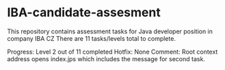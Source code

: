# IBA-candidate-assesment
This repository contains assessment tasks for Java developer position in company IBA CZ
There are 11 tasks/levels total to complete.

Progress:   Level 2 out of 11 completed
Hotfix:     None
Comment:    Root context address opens index.jps which includes the message for second task.